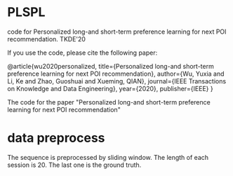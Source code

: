 # PLSPL
code for Personalized long-and short-term preference learning for next POI recommendation. TKDE'20

If you use the code, please cite the following paper:

@article{wu2020personalized,
  title={Personalized long-and short-term preference learning for next POI recommendation},
  author={Wu, Yuxia and Li, Ke and Zhao, Guoshuai and Xueming, QIAN},
  journal={IEEE Transactions on Knowledge and Data Engineering},
  year={2020},
  publisher={IEEE}
}


The code for the paper "Personalized long-and short-term preference learning for next POI recommendation"
 # data preprocess
 The sequence is preprocessed by sliding window. The length of each session is 20. The last one is the ground truth.
